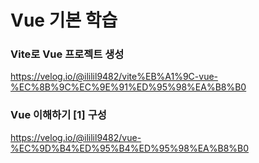 # Vue 기본 학습

### Vite로 Vue 프로젝트 생성
https://velog.io/@ililil9482/vite%EB%A1%9C-vue-%EC%8B%9C%EC%9E%91%ED%95%98%EA%B8%B0

### Vue 이해하기 [1] 구성
https://velog.io/@ililil9482/vue-%EC%9D%B4%ED%95%B4%ED%95%98%EA%B8%B0